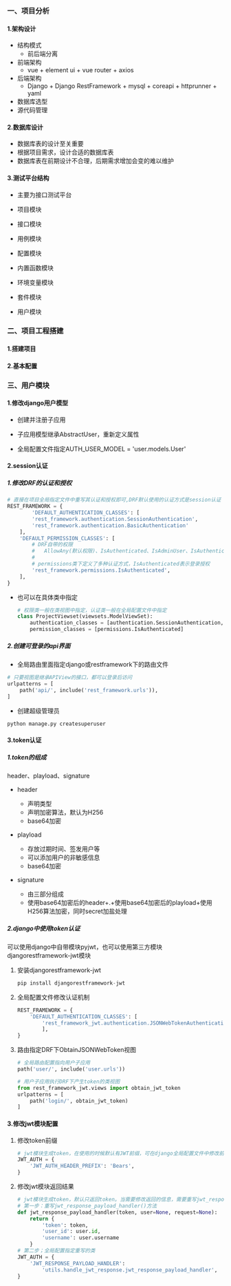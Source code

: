 ### 一、项目分析

#### 1.架构设计

- 结构模式
  - 前后端分离
- 前端架构
  - vue + element ui + vue router + axios
- 后端架构
  - Django + Django RestFramework + mysql + coreapi + httprunner + yaml
- 数据库选型
- 源代码管理

#### 2.数据库设计

- 数据库表的设计至关重要
- 根据项目需求，设计合适的数据库表
- 数据库表在前期设计不合理，后期需求增加会变的难以维护

#### 3.测试平台结构

- 主要为接口测试平台
- 项目模块
- 接口模块
- 用例模块
- 配置模块
- 内置函数模块
- 环境变量模块
- 套件模块

- 用户模块

### 二、项目工程搭建

#### 1.搭建项目

#### 2.基本配置

### 三、用户模块

#### 1.修改django用户模型

- 创建并注册子应用

- 子应用模型继承AbstractUser，重新定义属性
- 全局配置文件指定AUTH_USER_MODEL = 'user.models.User'

#### 2.session认证

##### 1.修改DRF的认证和授权

```python
# 直接在项目全局指定文件中重写其认证和授权即可,DRF默认使用的认证方式是session认证
REST_FRAMEWORK = {
        'DEFAULT_AUTHENTICATION_CLASSES': [
        'rest_framework.authentication.SessionAuthentication',
        'rest_framework.authentication.BasicAuthentication'
    ],
    'DEFAULT_PERMISSION_CLASSES': [
        # DRF自带的权限
        #	AllowAny(默认权限)、IsAuthenticated、IsAdminUser、IsAuthenticatedOrReadonly
        #	
        # permissions类下定义了多种认证方式，IsAuthenticated表示登录授权
        'rest_framework.permissions.IsAuthenticated',
    ],
}
```
- 也可以在具体类中指定

  ```python
  # 权限类一般在类视图中指定，认证类一般在全局配置文件中指定
  class ProjectViewset(viewsets.ModelViewSet):
      authentication_classes = [authentication.SessionAuthentication, authentication.BasicAuthentication]
      permission_classes = [permissions.IsAuthenticated]
  ```

##### 2.创建可登录的api界面

- 全局路由里面指定django或restframework下的路由文件

```python
# 只要视图是继承APIView的接口，都可以登录后访问
urlpatterns = [
    path('api/', include('rest_framework.urls')),
]
```

- 创建超级管理员

```python
python manage.py createsuperuser
```

#### 3.token认证

##### 1.token的组成

header、playload、signature

- header
  - 声明类型
  - 声明加密算法，默认为H256
  - base64加密

- playload
  - 存放过期时间、签发用户等
  - 可以添加用户的非敏感信息
  - base64加密
- signature
  - 由三部分组成
  - 使用base64加密后的header+.+使用base64加密后的playload+使用H256算法加密，同时secret加盐处理


##### 2.django中使用token认证

可以使用django中自带模块pyjwt，也可以使用第三方模块djangorestframework-jwt模块

1. 安装djangorestframework-jwt

   ```python
   pip install djangorestframework-jwt
   ```

2. 全局配置文件修改认证机制

   ```python
   REST_FRAMEWORK = {
       'DEFAULT_AUTHENTICATION_CLASSES': [
           'rest_framework_jwt.authentication.JSONWebTokenAuthentication',
           ],
   }  
   ```

3. 路由指定DRF下ObtainJSONWebToken视图

   ```python
   # 全局路由配置指向用户子应用
   path('user/', include('user.urls'))
   
   # 用户子应用执行DRF下产生token的类视图
   from rest_framework_jwt.views import obtain_jwt_token
   urlpatterns = [
       path('login/', obtain_jwt_token)
   ]
   ```

#### 3.修改jwt模块配置

1. 修改token前缀

   ```python
   # jwt模块生成token，在使用的时候默认有JWT前缀，可在django全局配置文件中修改前缀名
   JWT_AUTH = {
       'JWT_AUTH_HEADER_PREFIX': 'Bears',
   }
   
   ```

2. 修改jwt模块返回结果

   ```python
   # jwt模块生成token，默认只返回token。当需要修改返回的信息，需要重写jwt_response_payload_handler()方法
   # 第一步：重写jwt_response_payload_handler()方法
   def jwt_response_payload_handler(token, user=None, request=None):
       return {
           'token': token,
           'user_id': user.id,
           'username': user.username
       }
   # 第二步；全局配置指定重写的类
   JWT_AUTH = {
       'JWT_RESPONSE_PAYLOAD_HANDLER':
           'utils.handle_jwt_response.jwt_response_payload_handler',
   }
   ```

